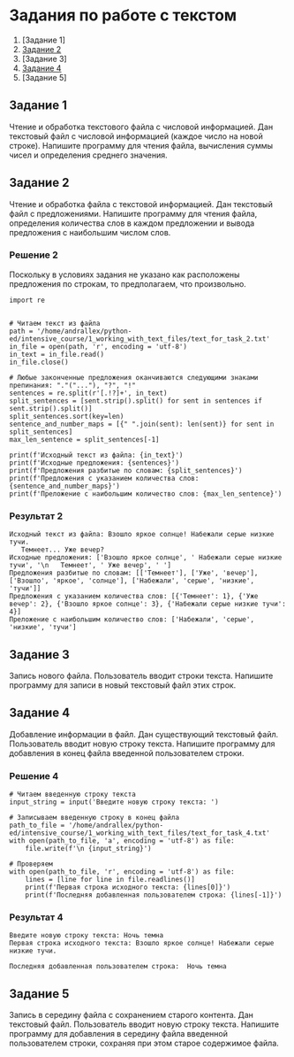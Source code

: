 # Задания по работе с текстом
1. [Задание 1]
2. [Задание 2](#задание-2)
3. [Задание 3]
4. [Задание 4](#задание-4)
5. [Задание 5]

## Задание 1
Чтение и обработка текстового файла с числовой информацией. Дан текстовый файл с числовой информацией (каждое число на новой строке). Напишите программу для чтения файла, вычисления суммы чисел и определения среднего значения.

## Задание 2
Чтение и обработка файла с текстовой информацией. 
Дан текстовый файл с предложениями. Напишите программу для чтения файла, определения количества слов в каждом предложении и вывода предложения с наибольшим числом слов.

### Решение 2
Поскольку в условиях задания не указано как расположены предложения по строкам, то предполагаем, что произвольно.
```
import re


# Читаем текст из файла
path = '/home/andrallex/python-ed/intensive_course/1_working_with_text_files/text_for_task_2.txt'
in_file = open(path, 'r', encoding = 'utf-8')
in_text = in_file.read()
in_file.close()

# Любые законченные предложения оканчиваются следующими знаками препинания: "."("..."), "?", "!"
sentences = re.split(r'[.!?]+', in_text)
split_sentences = [sent.strip().split() for sent in sentences if sent.strip().split()]
split_sentences.sort(key=len)
sentence_and_number_maps = [{" ".join(sent): len(sent)} for sent in split_sentences]
max_len_sentence = split_sentences[-1]

print(f'Исходный текст из файла: {in_text}')
print(f'Исходные предложения: {sentences}')
print(f'Предложения разбитые по словам: {split_sentences}')
print(f'Предложения с указанием количества слов: {sentence_and_number_maps}')
print(f'Преложение с наибольшим количество слов: {max_len_sentence}')
```
### Результат 2
```
Исходный текст из файла: Взошло яркое солнце! Набежали серые низкие тучи.
   Темнеет... Уже вечер? 
Исходные предложения: ['Взошло яркое солнце', ' Набежали серые низкие тучи', '\n   Темнеет', ' Уже вечер', ' ']
Предложения разбитые по словам: [['Темнеет'], ['Уже', 'вечер'], ['Взошло', 'яркое', 'солнце'], ['Набежали', 'серые', 'низкие', 'тучи']]
Предложения с указанием количества слов: [{'Темнеет': 1}, {'Уже вечер': 2}, {'Взошло яркое солнце': 3}, {'Набежали серые низкие тучи': 4}]
Преложение с наибольшим количество слов: ['Набежали', 'серые', 'низкие', 'тучи']
```
## Задание 3
Запись нового файла. Пользователь вводит строки текста. 
Напишите программу для записи в новый текстовый файл этих строк.

## Задание 4
Добавление информации в файл. Дан существующий текстовый файл. Пользователь вводит новую строку текста. 
Напишите программу для добавления в конец файла введенной пользователем строки.

### Решение 4
```
# Читаем введенную строку текста
input_string = input('Введите новую строку текста: ')

# Записываем введенную строку в конец файла
path_to_file = '/home/andrallex/python-ed/intensive_course/1_working_with_text_files/text_for_task_4.txt'
with open(path_to_file, 'a', encoding = 'utf-8') as file:
    file.write(f'\n {input_string}')
    
# Проверяем
with open(path_to_file, 'r', encoding = 'utf-8') as file:
    lines = [line for line in file.readlines()]
    print(f'Первая строка исходного текста: {lines[0]}')
    print(f'Последняя добавленная пользователем строка: {lines[-1]}')
```
### Результат 4
```
Введите новую строку текста: Ночь темна
Первая строка исходного текста: Взошло яркое солнце! Набежали серые низкие тучи.

Последняя добавленная пользователем строка:  Ночь темна
```

## Задание 5
Запись в середину файла с сохранением старого контента. Дан текстовый файл. Пользователь вводит новую строку текста. 
Напишите программу для добавления в середину файла введенной пользователем строки, сохраняя при этом старое содержимое файла.



